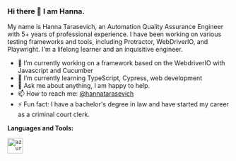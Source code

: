 ### Hi there 👋 I am Hanna.

My name is Hanna Tarasevich, an Automation Quality Assurance Engineer with 5+ years of professional experience. I have been working on various testing frameworks and tools, including Protractor, WebDriverIO, and Playwright. I'm a lifelong learner and an inquisitive engineer.

- 🔭 I’m currently working on a framework based on the WebdriverIO with Javascript and Cucumber
- 🌱 I’m currently learning TypeScript, Cypress, web development
- 💬 Ask me about anything, I am happy to help.
- 📫 How to reach me: [@hannatarasevich](https://www.linkedin.com/in/hannatarasevich/)
- ⚡ Fun fact: I have a bachelor's degree in law and have started my career as a сriminal сourt сlerk.

**Languages and Tools:**

 <a href="https://azure.microsoft.com/en-us/" title="Azure" rel="nofollow">
     <code><img alt="azure" height="35" src="https://user-images.githubusercontent.com/5048841/179474709-6ed41c2a-b18b-41e7-997d-b7a2f22c1335.png" style="max-width: 100%;"></code></a>
